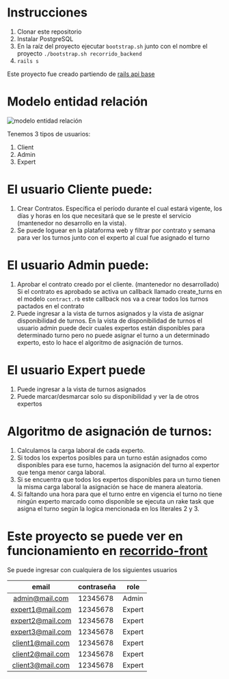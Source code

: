 # Instrucciones

1. Clonar este repositorio
1. Instalar PostgreSQL
1. En la raíz del proyecto ejecutar `bootstrap.sh` junto con el nombre el proyecto `./bootstrap.sh recorrido_backend`
1. `rails s`

Este proyecto fue creado partiendo de [rails api base](https://github.com/rootstrap/rails_api_base)

# Modelo entidad relación

![modelo entidad relación](https://res.cloudinary.com/job-run/image/upload/v1660882522/Captura_de_Pantalla_2022-08-18_a_la_s_11.14.43_p._m._qyn3mu.png)

Tenemos 3 tipos de usuarios:
1. Client
2. Admin
3. Expert

# El usuario Cliente puede:
1. Crear Contratos. Específica el período durante el cual estará vigente, los días y horas en los que necesitará que se le preste el servicio (mantenedor no desarrollo en la vista).
2. Se puede loguear en la plataforma web y filtrar por contrato y semana para ver los turnos junto con el experto al cual fue asignado el turno


# El usuario Admin puede:
1. Aprobar el contrato creado por el cliente. (mantenedor no desarrollado)
    Si el contrato es aprobado se activa un callback llamado create_turns en el modelo ```contract.rb``` este callback nos va a crear todos los turnos pactados en el contrato
2. Puede ingresar a la vista de turnos asignados y la vista de asignar disponibilidad de turnos. En la vista de disponibilidad de turnos el usuario admin puede decir cuales expertos están disponibles para determinado turno pero no puede asignar el turno a un determinado experto, esto lo hace el algoritmo de asignación de turnos.

# El usuario Expert puede
1. Puede ingresar a la vista de turnos asignados
2. Puede marcar/desmarcar solo su disponibilidad y ver la de otros expertos

# Algoritmo de asignación de turnos:
 1. Calculamos la carga laboral de cada experto.
 2. Si todos los expertos posibles para un turno están asignados como disponibles para ese turno, hacemos la asignación del turno al expertor que tenga menor carga laboral.
 3. Si se encuentra que todos los expertos disponibles para un turno tienen la misma carga laboral la asignación se hace de manera aleatoria. 
 4. Si faltando una hora para que el turno entre en vigencia el turno no tiene ningún experto marcado como disponible se ejecuta un rake task que asigna el turno según la logica mencionada en los literales 2 y 3.

 # Este proyecto se puede ver en funcionamiento en [recorrido-front](https://recorrido-front.onrender.com/)

Se puede ingresar con cualquiera de los siguientes usuarios

| email            | contraseña | role  |
|:----------------:|------------|-------|
| admin@mail.com   | 12345678   | Admin |
| expert1@mail.com | 12345678   | Expert|
| expert2@mail.com | 12345678   | Expert|
| expert3@mail.com | 12345678   | Expert|
| client1@mail.com | 12345678   | Expert|
| client2@mail.com | 12345678   | Expert|
| client3@mail.com | 12345678   | Expert|